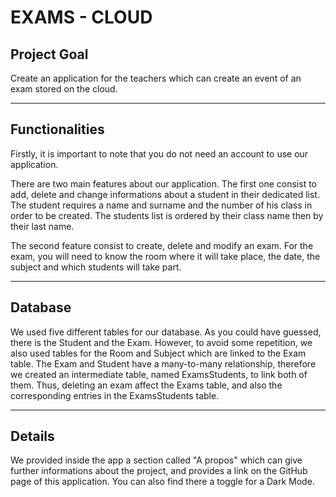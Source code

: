# EXAMS - CLOUD

## Project Goal

Create an application for the teachers which can create an event of an exam stored on the cloud.

---

## Functionalities

Firstly, it is important to note that you do not need an account to use our application.

There are two main features about our application. The first one consist to add, delete and change informations about a student in their dedicated list.
The student requires a name and surname and the number of his class in order to be created. The students list is ordered by their class name then by their last name.

The second feature consist to create, delete and modify an exam.
For the exam, you will need to know the room where it will take place, the date, the subject and which students will take part.

---

## Database

We used five different tables for our database. As you could have guessed, there is the Student and the Exam. However, to avoid some repetition, we also used tables for the Room and Subject which are linked to the Exam table.
The Exam and Student have a many-to-many relationship, therefore we created an intermediate table, named ExamsStudents, to link both of them. Thus, deleting an exam affect the Exams table, and also the corresponding entries in the ExamsStudents table.

---

## Details

We provided inside the app a section called "A propos" which can give further informations about the project, and provides a link on the GitHub page of this application. You can also find there a toggle for a Dark Mode.